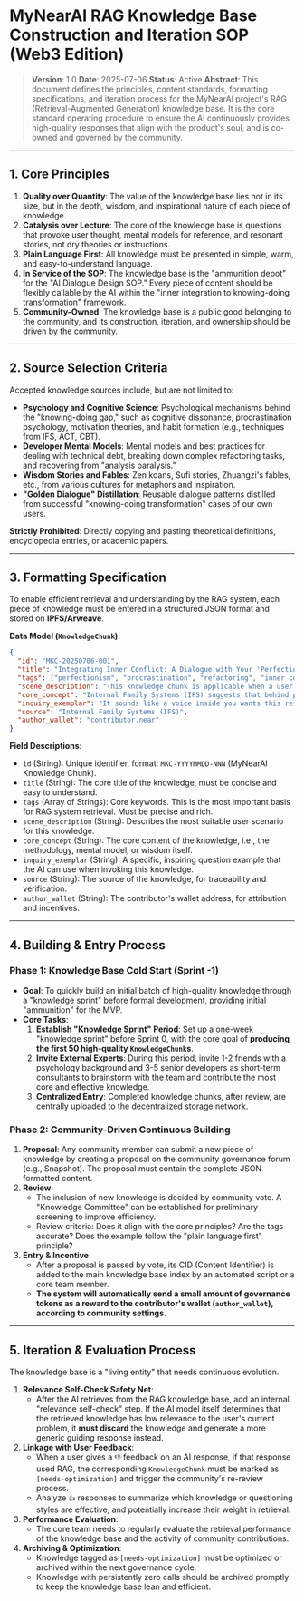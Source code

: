 # MyNearAI RAG Knowledge Base Construction and Iteration SOP (Web3 Edition)

> **Version**: 1.0
> **Date**: 2025-07-06
> **Status**: Active
> **Abstract**: This document defines the principles, content standards, formatting specifications, and iteration process for the MyNearAI project's RAG (Retrieval-Augmented Generation) knowledge base. It is the core standard operating procedure to ensure the AI continuously provides high-quality responses that align with the product's soul, and is co-owned and governed by the community.

---

## 1. Core Principles

1.  **Quality over Quantity**: The value of the knowledge base lies not in its size, but in the depth, wisdom, and inspirational nature of each piece of knowledge.
2.  **Catalysis over Lecture**: The core of the knowledge base is questions that provoke user thought, mental models for reference, and resonant stories, not dry theories or instructions.
3.  **Plain Language First**: All knowledge must be presented in simple, warm, and easy-to-understand language.
4.  **In Service of the SOP**: The knowledge base is the "ammunition depot" for the "AI Dialogue Design SOP." Every piece of content should be flexibly callable by the AI within the "inner integration to knowing-doing transformation" framework.
5.  **Community-Owned**: The knowledge base is a public good belonging to the community, and its construction, iteration, and ownership should be driven by the community.

---

## 2. Source Selection Criteria

Accepted knowledge sources include, but are not limited to:

*   **Psychology and Cognitive Science**: Psychological mechanisms behind the "knowing-doing gap," such as cognitive dissonance, procrastination psychology, motivation theories, and habit formation (e.g., techniques from IFS, ACT, CBT).
*   **Developer Mental Models**: Mental models and best practices for dealing with technical debt, breaking down complex refactoring tasks, and recovering from "analysis paralysis."
*   **Wisdom Stories and Fables**: Zen koans, Sufi stories, Zhuangzi's fables, etc., from various cultures for metaphors and inspiration.
*   **"Golden Dialogue" Distillation**: Reusable dialogue patterns distilled from successful "knowing-doing transformation" cases of our own users.

**Strictly Prohibited**: Directly copying and pasting theoretical definitions, encyclopedia entries, or academic papers.

---

## 3. Formatting Specification

To enable efficient retrieval and understanding by the RAG system, each piece of knowledge must be entered in a structured JSON format and stored on **IPFS/Arweave**.

**Data Model (`KnowledgeChunk`)**:

```json
{
  "id": "MKC-20250706-001",
  "title": "Integrating Inner Conflict: A Dialogue with Your 'Perfectionist' Part",
  "tags": ["perfectionism", "procrastination", "refactoring", "inner conflict", "IFS"],
  "scene_description": "This knowledge chunk is applicable when a user hesitates to start a task (like refactoring code) due to the pursuit of a perfect solution.",
  "core_concept": "Internal Family Systems (IFS) suggests that behind procrastination, there is often a well-intentioned 'part' (like 'the perfectionist') that fears you might get hurt by not doing well enough. The key to integration is not to eliminate it, but to understand and thank it for its protection, then invite it to trust that your 'Self' is capable of handling imperfection. This can greatly dissolve inner resistance.",
  "inquiry_exemplar": "It sounds like a voice inside you wants this refactoring to be perfect. Could we take a moment to talk with this perfectionist part? It seems to be working hard to protect you from some kind of harm.",
  "source": "Internal Family Systems (IFS)",
  "author_wallet": "contributor.near"
}
```

**Field Descriptions**:

*   `id` (String): Unique identifier, format: `MKC-YYYYMMDD-NNN` (MyNearAI Knowledge Chunk).
*   `title` (String): The core title of the knowledge, must be concise and easy to understand.
*   `tags` (Array of Strings): Core keywords. This is the most important basis for RAG system retrieval. Must be precise and rich.
*   `scene_description` (String): Describes the most suitable user scenario for this knowledge.
*   `core_concept` (String): The core content of the knowledge, i.e., the methodology, mental model, or wisdom itself.
*   `inquiry_exemplar` (String): A specific, inspiring question example that the AI can use when invoking this knowledge.
*   `source` (String): The source of the knowledge, for traceability and verification.
*   `author_wallet` (String): The contributor's wallet address, for attribution and incentives.

---

## 4. Building & Entry Process

### **Phase 1: Knowledge Base Cold Start (Sprint -1)**

*   **Goal**: To quickly build an initial batch of high-quality knowledge through a "knowledge sprint" before formal development, providing initial "ammunition" for the MVP.
*   **Core Tasks**:
    1.  **Establish "Knowledge Sprint" Period**: Set up a one-week "knowledge sprint" before Sprint 0, with the core goal of **producing the first 50 high-quality `KnowledgeChunk`s**.
    2.  **Invite External Experts**: During this period, invite 1-2 friends with a psychology background and 3-5 senior developers as short-term consultants to brainstorm with the team and contribute the most core and effective knowledge.
    3.  **Centralized Entry**: Completed knowledge chunks, after review, are centrally uploaded to the decentralized storage network.

### **Phase 2: Community-Driven Continuous Building**

1.  **Proposal**: Any community member can submit a new piece of knowledge by creating a proposal on the community governance forum (e.g., Snapshot). The proposal must contain the complete JSON formatted content.
2.  **Review**:
    *   The inclusion of new knowledge is decided by community vote. A "Knowledge Committee" can be established for preliminary screening to improve efficiency.
    *   Review criteria: Does it align with the core principles? Are the tags accurate? Does the example follow the "plain language first" principle?
3.  **Entry & Incentive**:
    *   After a proposal is passed by vote, its CID (Content Identifier) is added to the main knowledge base index by an automated script or a core team member.
    *   **The system will automatically send a small amount of governance tokens as a reward to the contributor's wallet (`author_wallet`), according to community settings.**

---

## 5. Iteration & Evaluation Process

The knowledge base is a "living entity" that needs continuous evolution.

1.  **Relevance Self-Check Safety Net**:
    *   After the AI retrieves from the RAG knowledge base, add an internal "relevance self-check" step. If the AI model itself determines that the retrieved knowledge has low relevance to the user's current problem, it **must discard** the knowledge and generate a more generic guiding response instead.
2.  **Linkage with User Feedback**:
    *   When a user gives a `👎` feedback on an AI response, if that response used RAG, the corresponding `KnowledgeChunk` must be marked as `[needs-optimization]` and trigger the community's re-review process.
    *   Analyze `👍` responses to summarize which knowledge or questioning styles are effective, and potentially increase their weight in retrieval.
3.  **Performance Evaluation**:
    *   The core team needs to regularly evaluate the retrieval performance of the knowledge base and the activity of community contributions.
4.  **Archiving & Optimization**:
    *   Knowledge tagged as `[needs-optimization]` must be optimized or archived within the next governance cycle.
    *   Knowledge with persistently zero calls should be archived promptly to keep the knowledge base lean and efficient.
